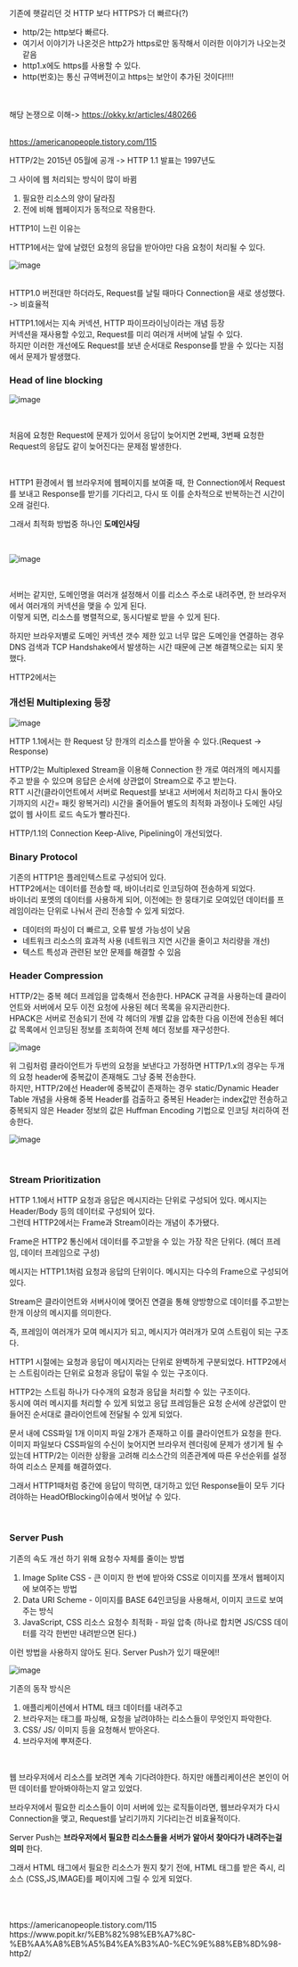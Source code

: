 기존에 햇갈리던 것 
HTTP 보다 HTTPS가 더 빠르다(?) 
- http/2는 http보다 빠르다. 
- 여기서 이야기가 나온것은 http2가 https로만 동작해서 이러한 이야기가 나오는것같음
- http1.x에도 https를 사용할 수 있다.
- http(번호)는 통신 규역버전이고 https는 보안이 추가된 것이다!!!! 

</br></br>
해당 논쟁으로 이해-> https://okky.kr/articles/480266 </br></br>

https://americanopeople.tistory.com/115

HTTP/2는 2015년 05월에 공개 -> HTTP 1.1 발표는 1997년도 </br>

그 사이에 웹 처리되는 방식이 많이 바뀜 </br>

1. 필요한 리소스의 양이 달라짐
2. 전에 비해 웹페이지가 동적으로 작용한다.

HTTP1이 느린 이유는 </br>

HTTP1에서는 앞에 날렸던 요청의 응답을 받아야만 다음 요청이 처리될 수 있다. </br>

![image](https://user-images.githubusercontent.com/58407737/218381774-bb45c149-0e25-4dc8-81cd-f155c1ccce54.png)

</br>
HTTP1.0 버전대만 하더라도, Request를 날릴 때마다  Connection을 새로 생성했다. -> 비효율적 
</br> 

HTTP1.1에서는 지속 커넥션, HTTP 파이프라이닝이라는 개념 등장 </br>
커넥션을 재사용할 수있고, Request를 미리 여러개 서버에 날릴 수 있다. </br>
하지만 이러한 개선에도 Request를 보낸 순서대로 Response를 받을 수 있다는 지점에서 문제가 발생했다. </br>

### Head of line blocking 
![image](https://user-images.githubusercontent.com/58407737/218382156-00d02b24-976b-4786-91ae-6c2bcd4cc609.png)

</br>

처음에 요청한 Request에 문제가 있어서 응답이 늦어지면 2번째, 3번째 요청한 Request의 응답도 같이 늦어진다는 문제점 발생한다. </br>

</br>

HTTP1 환경에서 웹 브라우저에 웹페이지를 보여줄 때, 한 Connection에서 Request를 보내고 Response를 받기를 기다리고, 다시 또 이를 순차적으로 반복하는건 시간이 오래 걸린다. </br>

그래서 최적화 방법중 하나인 **도메인샤딩**

</br>

![image](https://user-images.githubusercontent.com/58407737/218382552-da9aeea1-238a-40a4-9403-80179895ec9e.png)

</br>

서버는 같지만, 도메인명을 여러개 설정해서 이를 리소스 주소로 내려주면, 한 브라우저에서 여러개의 커넥션을 맺을 수 있게 된다. </br>
이렇게 되면, 리소스를 병렬적으로, 동시다발로 받을 수 있게 된다. </br>

하지만 브라우저별로 도메인 커넥션 갯수 제한 있고 너무 많은 도메인을 연결하는 경우 DNS 검색과 TCP Handshake에서 발생하는 시간 때문에 근본 해결책으로는 되지 못했다. </br>

HTTP2에서는
### 개선된 Multiplexing 등장
![image](https://user-images.githubusercontent.com/58407737/218383290-d9136827-36ad-4145-8ba5-2bed11ce13b7.png)
</br>

HTTP 1.1에서는 한 Request 당 한개의 리소스를 받아올 수 있다.(Request -> Response) </br>

HTTP/2는 Multiplexed Stream을 이용해 Connection 한 개로 여러개의 메시지를 주고 받을 수 있으며 응답은 순서에 상관없이 Stream으로 주고 받는다. </br>
RTT 시간(클라이언트에서 서버로 Request를 보내고 서버에서 처리하고 다시 돌아오기까지의 시간= 패킷 왕복거리) 시간을 줄어들어 별도의 최적화 과정이나 도메인 샤딩없이 웹 사이트 로드 속도가 빨라진다.  </br>

HTTP/1.1의 Connection Keep-Alive, Pipelining이 개선되었다. 

###  Binary Protocol
기존의 HTTP1은 플레인텍스트로 구성되어 있다. </br>
HTTP2에서는 데이터를 전송할 때, 바이너리로 인코딩하여 전송하게 되었다. </br>
바이너리 포멧의 데이터를 사용하게 되어, 이전에는 한 뭉태기로 모여있던 데이터를 프레임이라는 단위로 나눠서 관리 전송할 수 있게 되었다. </br>

- 데이터의 파싱이 더 빠르고, 오류 발생 가능성이 낮음
- 네트워크 리소스의 효과적 사용 (네트워크 지연 시간을 줄이고 처리량을 개선)
- 텍스트 특성과 관련된 보안 문제를 해결할 수 있음

### Header Compression
HTTP/2는 중복 헤더 프레임을 압축해서 전송한다. HPACK 규격을 사용하는데 클라이언트와 서버에서 모두 이전 요청에 사용된 헤더 목록을 유지관리한다. </br>
HPACK은 서버로 전송되기 전에 각 헤더의 개별 값을 압축한 다음 이전에 전송된 헤더 값 목록에서 인코딩된 정보를 조회하여 전체 헤더 정보를 재구성한다.  </br>

![image](https://user-images.githubusercontent.com/58407737/218385964-552d52c7-0afe-4ba3-a47c-7d753d36987f.png) </br>

위 그림처럼 클라이언트가 두번의 요청을 보낸다고 가정하면 HTTP/1.x의 경우는 두개의 요청 header에 중복값이 존재해도 그냥 중복 전송한다. </br>
하지만, HTTP/2에선 Header에 중복값이 존재하는 경우 static/Dynamic Header Table 개념을 사용해 중복 Header를 검출하고 중복된 Header는 index값만 전송하고 중복되지 않은 Header 정보의 값은 Huffman Encoding 기법으로 인코딩 처리하여 전송한다. </br>

![image](https://user-images.githubusercontent.com/58407737/218386347-08744c7f-9e05-434d-bf07-db672a3b1c8a.png)

 </br>

### Stream Prioritization 
HTTP 1.1에서 HTTP 요청과 응답은 메시지라는 단위로 구성되어 있다. 메시지는 Header/Body 등의 데이터로 구성되어 있다.  </br>
그런데 HTTP2에서는 Frame과 Stream이라는 개념이 추가됐다.  </br>

Frame은 HTTP2 통신에서 데이터를 주고받을 수 있는 가장 작은 단위다. (헤더 프레임, 데이터 프레임으로 구성)  </br>

메시지는 HTTP1.1처럼 요청과 응답의 단위이다. 메시지는 다수의 Frame으로 구성되어 있다.  </br>

Stream은 클라이언트와 서버사이에 맺어진 연결을 통해 양방향으로 데이터를 주고받는 한개 이상의 메시지를 의미한다.  </br>

즉, 프레임이 여러개가 모여 메시지가 되고, 메시지가 여러개가 모여 스트림이 되는 구조다.  </br>


HTTP1 시절에는 요청과 응답이 메시지라는 단위로 완벽하게 구분되었다. HTTP2에서는 스트림이라는 단위로 요청과 응답이 묶일 수 있는 구조이다.  </br>

HTTP2는 스트림 하나가 다수개의 요청과 응답을 처리할 수 있는 구조이다.  </br>
동시에 여러 메시지를 처리할 수 있게 되었고 응답 프레임들은 요청 순서에 상관없이 만들어진 순서대로 클라이언트에 전달될 수 있게 되었다.  </br>

문서 내에 CSS파일 1개 이미지 파일 2개가 존재하고 이를 클라이언트가 요청을 한다.  </br>
이미지 파일보다 CSS파일의 수신이 늦어지면 브라우저 렌더링에 문제가 생기게 될 수 있는데 HTTP/2는 이러한 상황을 고려해 리소스간의 의존관계에 따른 우선순위를 설정하여 리소스 문제를 해결하였다. 

그래서 HTTP1때처럼 중간에 응답이 막히면, 대기하고 있던 Response들이 모두 기다려야하는 HeadOfBlocking이슈에서 벗어날 수 있다.  </br>

</br>


### Server Push
기존의 속도 개선 하기 위해 요청수 자체를 줄이는 방법  </br>
1. Image Splite CSS - 큰 이미지 한 번에 받아와 CSS로 이미지를 쪼개서 웹페이지에 보여주는 방법
2. Data URI Scheme - 이미지를 BASE 64인코딩을 사용해서, 이미지 코드로 보여주는 방식 
3. JavaScript, CSS 리소스 요청수 최적화 - 파일 압축 (하나로 합치면 JS/CSS 데이터를 각각 한번만 내려받으면 된다.) 

이런 방법을 사용하지 않아도 된다. Server Push가 있기 때문에!!  </br>

![image](https://user-images.githubusercontent.com/58407737/218388230-a67c780a-2790-454e-828b-3c51f729d78b.png)

기존의 동작 방식은 
1. 애플리케이션에서 HTML 태크 데이터를 내려주고
2. 브라우저는 태그를 파싱해, 요청을 날려야하는 리소스들이 무엇인지 파악한다.
3. CSS/ JS/ 이미지 등을 요청해서 받아온다.
4. 브라우저에 뿌져준다.

</br>

웹 브라우저에서 리소스를 보려면 계속 기다려야한다. 하지만 애플리케이션은 본인이 어떤 데이터를 받아봐야하는지 알고 있었다. </br>

브라우저에서 필요한 리소스들이 이미 서버에 있는 로직들이라면, 웹브라우저가 다시 Connection을 맺고, Request를 날리기까지 기다리는건 비효율적이다. </br>


Server Push는 **브라우저에서 필요한 리소스들을 서버가 알아서 찾아다가 내려주는걸 의미** 한다. </br>

그래서 HTML 태그에서 필요한 리소스가 뭔지 찾기 전에, HTML 태그를 받은 즉시, 리소스 (CSS,JS,IMAGE)를 페이지에 그릴 수 있게 되었다. </br>

</br>
</br>
</br>
https://americanopeople.tistory.com/115 </br>
https://www.popit.kr/%EB%82%98%EB%A7%8C-%EB%AA%A8%EB%A5%B4%EA%B3%A0-%EC%9E%88%EB%8D%98-http2/


